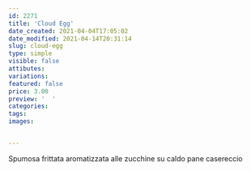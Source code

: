 ```yaml
---
id: 2271
title: 'Cloud Egg'
date_created: 2021-04-04T17:05:02
date_modified: 2021-04-14T20:31:14
slug: cloud-egg
type: simple
visible: false
attibutes: 
variations:
featured: false
price: 3.00
preview: '  '
categories: 
tags: 
images: 


---
```


<p>Spumosa frittata aromatizzata alle zucchine su caldo pane casereccio</p>

